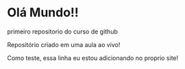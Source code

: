 # Olá Mundo!!
 primeiro repositorio do curso de github

 Repositório criado em uma aula ao vivo!
 
 Como teste, essa linha eu estou adicionando no proprio site!

